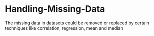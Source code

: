 # Handling-Missing-Data
The missing data in datasets could be removed or replaced by certain techniques like correlation, regression, mean and median
